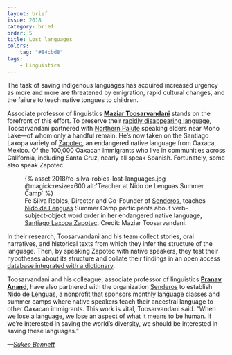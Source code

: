 ```yaml
---
layout: brief
issue: 2018
category: brief
order: 5
title: Lost languages
colors:
    tag: "#84cbd8"
tags:
    - Linguistics
---
```

The task of saving indigenous languages has acquired increased urgency as more and more are threatened by emigration, rapid cultural changes, and the failure to teach native tongues to children.

Associate professor of linguistics [**Maziar Toosarvandani**](https://people.ucsc.edu/~mtoosarv/) stands on the forefront of this effort. To preserve their [rapidly disappearing language](http://www.hcn.org/issues/47.4/most-native-tongues-of-the-west-are-all-but-lost), Toosarvandani partnered with [Northern Paiute](http://paiute.ucsc.edu/) speaking elders near Mono Lake—of whom only a handful remain. He’s now taken on the Santiago Laxopa variety of [Zapotec](http://aboutworldlanguages.com/zapotec), an endangered native language from Oaxaca, Mexico. Of the 100,000 Oaxacan immigrants who live in communities across California, including Santa Cruz, nearly all speak Spanish. Fortunately, some also speak Zapotec.

<figure class="">
  {% asset 2018/fe-silva-robles-lost-languages.jpg @magick:resize=600 alt:'Teacher at Nido de Lenguas Summer Camp' %}<figcaption>Fe Silva Robles, Director and Co-Founder of <a href="http://scsenderos.org/">Senderos</a>, teaches <a href="http://wlma.ucsc.edu/nido-de-lenguas/">Nido de Lenguas</a> Summer Camp participants about verb-subject-object word order in her endangered native language, <a href="http://zapotec.ucsc.edu/slz/">Santiago Laxopa Zapotec</a>. Credit: Maziar Toosarvandani.</figcaption>
</figure>

In their research, Toosarvandani and his team collect stories, oral narratives, and historical texts from which they infer the structure of the language. Then, by speaking Zapotec with native speakers, they test their hypotheses about its structure and collate their findings in an open access [database integrated with a dictionary](http://zapotec.ucsc.edu/slz/).

Toosarvandani and his colleague, associate professor of linguistics [**Pranav Anand**](http://people.ucsc.edu/~panand/), have also partnered with the organization [Senderos](http://scsenderos.org/) to establish [Nido de Lenguas](http://wlma.ucsc.edu/nido-de-lenguas/), a nonprofit that sponsors monthly language classes and summer camps where native speakers teach their ancestral language to other Oaxacan immigrants. This work is vital, Toosarvandani said. “When we lose a language, we lose an aspect of what it means to be human. If we’re interested in saving the world’s diversity, we should be interested in saving these languages.”

*—[Sukee Bennett](https://sukee.net/)*

